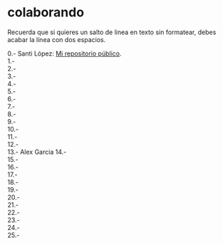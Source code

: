 # colaborando

Recuerda que si quieres un salto de linea en texto sin formatear, debes acabar la línea con dos espacios.  


0.-  Santi López: [Mi repositorio público](https://github.com/srlopez/).  
1.-  
2.-  
3.-  
4.-  
5.-  
6.-  
7.-  
8.-  
9.-  
10.-  
11.-  
12.-  
13.-  Alex Garcia
14.-  
15.-  
16.-  
17.-  
18.-  
19.-  
20.-  
21.-  
22.-  
23.-  
24.-  
25.-  
